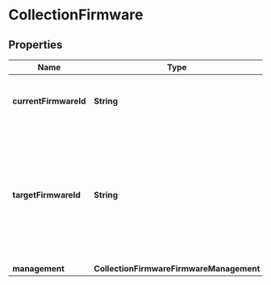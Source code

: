 

# CollectionFirmware


## Properties

Name | Type | Description | Notes
------------ | ------------- | ------------- | -------------
**currentFirmwareId** | **String** | The current firmware is the firmware that the devices are currently using. |  [optional]
**targetFirmwareId** | **String** | The target firmware is set to the desired firmware image for the devices in this collection. If the management is set to \&quot;device\&quot; this will only be used if the target firmware isn&#39;t set on the device itself. |  [optional]
**management** | **CollectionFirmwareFirmwareManagement** |  |  [optional]



